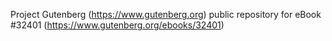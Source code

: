Project Gutenberg (https://www.gutenberg.org) public repository for eBook #32401 (https://www.gutenberg.org/ebooks/32401)
